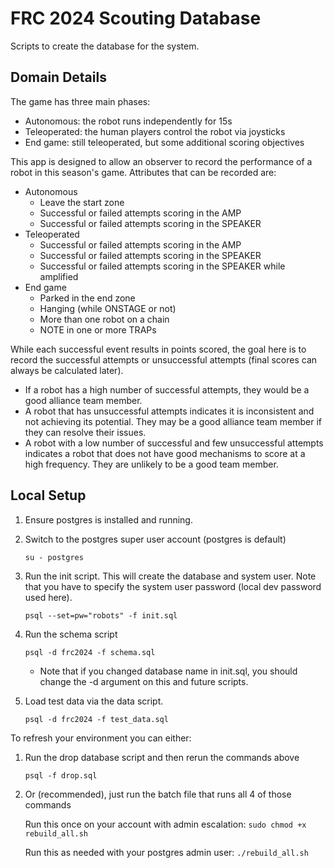 # FRC 2024 Scouting Database
Scripts to create the database for the system.

## Domain Details
The game has three main phases:
* Autonomous: the robot runs independently for 15s
* Teleoperated: the human players control the robot via joysticks
* End game: still teleoperated, but some additional scoring objectives

This app is designed to allow an observer to record the performance of a robot in this season's game.  Attributes that can be recorded are:

* Autonomous
    * Leave the start zone
    * Successful or failed attempts scoring in the AMP
    * Successful or failed attempts scoring in the SPEAKER
* Teleoperated
    * Successful or failed attempts scoring in the AMP
    * Successful or failed attempts scoring in the SPEAKER
    * Successful or failed attempts scoring in the SPEAKER while amplified
* End game
    * Parked in the end zone
    * Hanging (while ONSTAGE or not)
    * More than one robot on a chain
    * NOTE in one or more TRAPs

While each successful event results in points scored, the goal here is to record the successful attempts or unsuccessful attempts (final scores can always be calculated later).  
* If a robot has a high number of successful attempts, they would be a good alliance team member.  
* A robot that has unsuccessful attempts indicates it is inconsistent and not achieving its potential.  They may be a good alliance team member if they can resolve their issues.
* A robot with a low number of successful and few unsuccessful attempts indicates a robot that does not have good mechanisms to score at a high frequency.  They are unlikely to be a good team member.

## Local Setup
1. Ensure postgres is installed and running.
2. Switch to the postgres super user account (postgres is default)

    `su - postgres`

3. Run the init script.  This will create the database and system user.  Note that you have to specify the system user password (local dev password used here).

    `psql --set=pw="robots" -f init.sql`

4. Run the schema script 

    `psql -d frc2024 -f schema.sql`
    * Note that if you changed database name in init.sql, you should change the -d argument on this and future scripts.

5. Load test data via the data script. 

    `psql -d frc2024 -f test_data.sql`

To refresh your environment you can either:
1. Run the drop database script and then rerun the commands above

    `psql -f drop.sql`

2. Or (recommended), just run the batch file that runs all 4 of those commands

    Run this once on your account with admin escalation:
    `sudo chmod +x rebuild_all.sh`

    Run this as needed with your postgres admin user:
    `./rebuild_all.sh`
